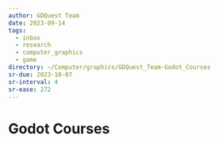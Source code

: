 ```yaml
---
author: GDQuest Team
date: 2023-09-14
tags:
  - inbox
  - research
  - computer_graphics
  - game
directory: ~/Computer/graphics/GDQuest_Team-Godot_Courses
sr-due: 2023-10-07
sr-interval: 4
sr-ease: 272
---
```


# Godot Courses


